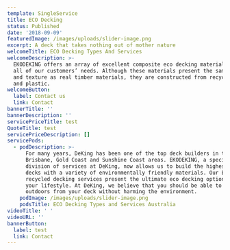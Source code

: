 ```yaml
---
template: SingleService
title: ECO Decking
status: Published
date: '2018-09-09'
featuredImage: /images/uploads/slider-image.png
excerpt: A deck that takes nothing out of mother nature
welcomeTitle: ECO Decking Types And Services
welcomeDescription: >-
  EKODEKING offers an array of excellent composite eco decking materials to meet
  all of our customers’ needs. Although these materials present the same look
  and texture as real timber materials, they are constructed from recycled wood
  and plastic.
welcomeButton:
  label: Contact us
  link: Contact
bannerTitle: ''
bannerDescription: ''
servicePriceTitle: test
QuoteTitle: test
servicePriceDescription: []
servicePods:
  - podDescription: >-
      For many years, DeKing has been one of the top deck builders in the
      Brisbane, Gold Coast and Sunshine Coast areas. EKODEKING, a special
      division of services at DeKing, now allows us to build the highest quality
      decks with a variety of environmentally friendly materials. Our Eco and
      recycled decking services present the ultimate eco decking options to meet
      your lifestyle. At DeKing, we believe that you should be able to enjoy the
      outdoors from your deck without harming the environment.
    podImage: /images/uploads/slider-image.png
    podsTitle: ECO Decking Types and Services Australia
videoTitle: ' '
videoURL: ''
bannerButton:
  label: test
  link: Contact
---
```


